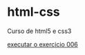 # html-css
 Curso de html5 e css3

<a href="https://rafaelalencarbraga.github.io/html-css/Exercicios/ex006/index.html">executar o exercicio 006</a>

